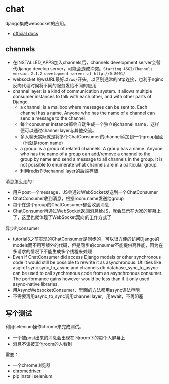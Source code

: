 # chat

django集成websocket的应用。

- [official docs](https://channels.readthedocs.io/en/latest/introduction.html)

## channels

- 在INSTALLED_APPS加入channels后，channels development server会替代django develop server，可能会造成冲突。`Starting ASGI/Channels version 2.1.2 development server at http://0:8001/`
- websocket 的wsURL最好以`/ws/`开头，以区别通常的http连接，也利于nginx反向代理时候将不同的服务发给不同的应用
- channel layer: is a kind of communication system. It allows multiple consumer instances to talk with each other, and with other parts of Django.
  - a channel: is a mailbox where messages can be sent to. Each channel has a name. Anyone who has the name of a channel can send a message to the channel.
  - 每个consumer instance都会自动生成一个独立的channel name，这样便可以通过channel layer与其他交流。
  - 多人聊天实际就是将多个ChatConsumer的channel添加到一个group里面（也就是room name）
  - a group: is a group of related channels. A group has a name. Anyone who has the name of a group can add/remove a channel to the group by name and send a message to all channels in the group. It is not possible to enumerate what channels are in a particular group.
  - 利用redis作为channel layer的后端存储

消息怎么走的：

- 用户post一个message，JS会通过WebSocket发送到一个ChatConsumer
- ChatConsumer收到消息，根据room name发送给group
- 每个在这个group的ChatConsumer都会收到消息
- ChatConsumer再通过WebSocket返回消息给JS，就会显示在大家的屏幕上了，这里也就体现了WebSocket双向的工作方式了

异步的consumer

- tutorial3之前实现的ChatConsumer是同步的，可以很方便的访问Django的models而不用写额外的代码，但是同步的consumer不能提供高性能，因为在多请求的情况下不能生成多个线程来处理
- Even if ChatConsumer did access Django models or other synchronous code it would still be possible to rewrite it as asynchronous. Utilities like asgiref.sync.sync_to_async and channels.db.database_sync_to_async can be used to call synchronous code from an asynchronous consumer. The performance gains however would be less than if it only used async-native libraries.
- 用AsyncWebsocketConsumer，里面的方法都用async语法申明
- 不需要再用async_to_sync调用channel layer，用await，不再阻塞

## 写个测试

利用selenium操作chrome来完成测试。

- 一个被post出来的消息会出现在同room下的每个人屏幕上
- 消息不该被其他room的人看到

需要：

- 一个chrome浏览器
- [chromedriver](https://sites.google.com/a/chromium.org/chromedriver/downloads)
- pip install selenium
